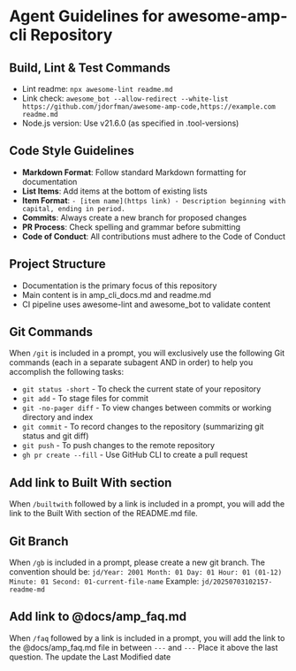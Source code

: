 # Agent Guidelines for awesome-amp-cli Repository

## Build, Lint & Test Commands

- Lint readme: `npx awesome-lint readme.md`
- Link check: `awesome_bot --allow-redirect --white-list https://github.com/jdorfman/awesome-amp-code,https://example.com readme.md`
- Node.js version: Use v21.6.0 (as specified in .tool-versions)

## Code Style Guidelines

- **Markdown Format**: Follow standard Markdown formatting for documentation
- **List Items**: Add items at the bottom of existing lists
- **Item Format**: `- [item name](https link) - Description beginning with capital, ending in period.`
- **Commits**: Always create a new branch for proposed changes
- **PR Process**: Check spelling and grammar before submitting
- **Code of Conduct**: All contributions must adhere to the Code of Conduct

## Project Structure

- Documentation is the primary focus of this repository
- Main content is in amp_cli_docs.md and readme.md
- CI pipeline uses awesome-lint and awesome_bot to validate content

## Git Commands

When `/git` is included in a prompt, you will exclusively use the following Git commands (each in a separate subagent AND in order) to help you accomplish the following tasks:

- `git status -short` - To check the current state of your repository
- `git add` - To stage files for commit
- `git -no-pager diff` - To view changes between commits or working
directory and index
- `git commit` - To record changes to the repository (summarizing git status and git diff)
- `git push` - To push changes to the remote repository
- `gh pr create --fill` - Use GitHub CLI to create a pull request

## Add link to Built With section

When `/builtwith` followed by a link is included in a prompt, you will add the link to the Built With section of the README.md file.

## Git Branch

When `/gb` is included in a prompt, please create a new git branch. 
The convention should be: `jd/Year: 2001 Month: 01 Day: 01 Hour: 01 (01-12) Minute: 01 Second: 01-current-file-name`
Example: `jd/20250703102157-readme-md`

## Add link to @docs/amp_faq.md
When `/faq` followed by a link is included in a prompt, you will add the link to the @docs/amp_faq.md file in between `---` and `---` Place it above the last question. The update the Last Modified date
